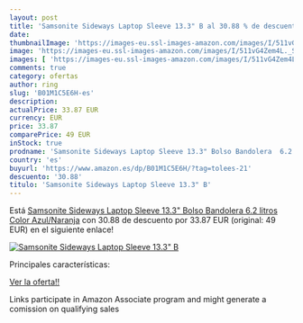 ```yaml
---
layout: post
title: 'Samsonite Sideways Laptop Sleeve 13.3" B al 30.88 % de descuento'
date: 
thumbnailImage: 'https://images-eu.ssl-images-amazon.com/images/I/511vG4Zem4L._SL200_.jpg'
image: 'https://images-eu.ssl-images-amazon.com/images/I/511vG4Zem4L._SL200_.jpg'
images: [ 'https://images-eu.ssl-images-amazon.com/images/I/511vG4Zem4L._SL200_.jpg' ]
comments: true
category: ofertas
author: ring
slug: 'B01M1C5E6H-es'
description:
actualPrice: 33.87 EUR
currency: EUR
price: 33.87
comparePrice: 49 EUR
inStock: true
prodname: 'Samsonite Sideways Laptop Sleeve 13.3" Bolso Bandolera  6.2 litros  Color Azul/Naranja'
country: 'es'
buyurl: 'https://www.amazon.es/dp/B01M1C5E6H/?tag=tolees-21'
descuento: '30.88'
titulo: 'Samsonite Sideways Laptop Sleeve 13.3" B'
---
```


Está [Samsonite Sideways Laptop Sleeve 13.3" Bolso Bandolera  6.2 litros  Color Azul/Naranja](https://www.amazon.es/dp/B01M1C5E6H/?tag=tolees-21) con 30.88 de descuento por 33.87 EUR (original: 49 EUR) en el siguiente enlace!

[![Samsonite Sideways Laptop Sleeve 13.3" B](https://images-eu.ssl-images-amazon.com/images/I/511vG4Zem4L._SL200_.jpg)](https://www.amazon.es/dp/B01M1C5E6H/?tag=tolees-21)

Principales características:


[Ver la oferta!!](https://www.amazon.es/dp/B01M1C5E6H/?tag=tolees-21)

Links participate in Amazon Associate program and might generate a comission on qualifying sales


